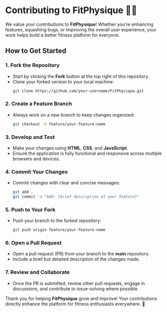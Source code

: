 # Contributing to FitPhysique 🏋️‍♂️

We value your contributions to **FitPhysique**! Whether you're enhancing features, squashing bugs, or improving the overall user experience, your work helps build a better fitness platform for everyone.

## How to Get Started

### 1. Fork the Repository
- Start by clicking the **Fork** button at the top right of this repository.
- Clone your forked version to your local machine:
  ```bash
  git clone https://github.com/your-username/FitPhysique.git
  ```

### 2. Create a Feature Branch
- Always work on a new branch to keep changes organized:
  ```bash
  git checkout -b feature/your-feature-name
  ```

### 3. Develop and Test
- Make your changes using **HTML**, **CSS**, and **JavaScript**.
- Ensure the application is fully functional and responsive across multiple browsers and devices.

### 4. Commit Your Changes
- Commit changes with clear and concise messages:
  ```bash
  git add .
  git commit -m "Add: [brief description of your feature]"
  ```

### 5. Push to Your Fork
- Push your branch to the forked repository:
  ```bash
  git push origin feature/your-feature-name
  ```

### 6. Open a Pull Request
- Open a pull request (PR) from your branch to the **main** repository.
- Include a brief but detailed description of the changes made.

### 7. Review and Collaborate
- Once the PR is submitted, review other pull requests, engage in discussions, and contribute to issue-solving where possible.

Thank you for helping **FitPhysique** grow and improve! Your contributions directly enhance the platform for fitness enthusiasts everywhere. 💪



